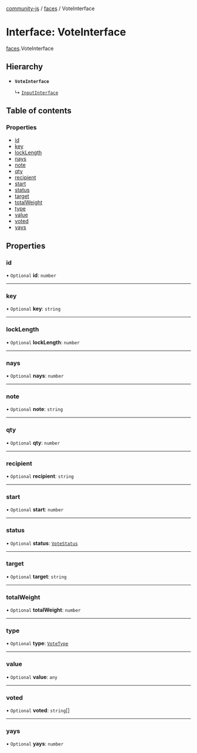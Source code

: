 [community-js](../README.md) / [faces](../modules/faces.md) / VoteInterface

# Interface: VoteInterface

[faces](../modules/faces.md).VoteInterface

## Hierarchy

- **`VoteInterface`**

  ↳ [`InputInterface`](faces.inputinterface.md)

## Table of contents

### Properties

- [id](faces.voteinterface.md#id)
- [key](faces.voteinterface.md#key)
- [lockLength](faces.voteinterface.md#locklength)
- [nays](faces.voteinterface.md#nays)
- [note](faces.voteinterface.md#note)
- [qty](faces.voteinterface.md#qty)
- [recipient](faces.voteinterface.md#recipient)
- [start](faces.voteinterface.md#start)
- [status](faces.voteinterface.md#status)
- [target](faces.voteinterface.md#target)
- [totalWeight](faces.voteinterface.md#totalweight)
- [type](faces.voteinterface.md#type)
- [value](faces.voteinterface.md#value)
- [voted](faces.voteinterface.md#voted)
- [yays](faces.voteinterface.md#yays)

## Properties

### id

• `Optional` **id**: `number`

___

### key

• `Optional` **key**: `string`

___

### lockLength

• `Optional` **lockLength**: `number`

___

### nays

• `Optional` **nays**: `number`

___

### note

• `Optional` **note**: `string`

___

### qty

• `Optional` **qty**: `number`

___

### recipient

• `Optional` **recipient**: `string`

___

### start

• `Optional` **start**: `number`

___

### status

• `Optional` **status**: [`VoteStatus`](../modules/faces.md#votestatus)

___

### target

• `Optional` **target**: `string`

___

### totalWeight

• `Optional` **totalWeight**: `number`

___

### type

• `Optional` **type**: [`VoteType`](../modules/faces.md#votetype)

___

### value

• `Optional` **value**: `any`

___

### voted

• `Optional` **voted**: `string`[]

___

### yays

• `Optional` **yays**: `number`
